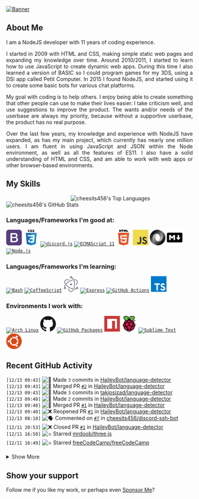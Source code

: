 [![Banner][banner-img]][banner-link]

## About Me

<p align="justify">I am a NodeJS developer with 11 years of coding experience.</p>

<p align="justify">I started in 2009 with HTML and CSS, making simple static web pages and expanding my knowledge over time. Around 2010/2011, I started to learn how to use JavaScript to create dynamic web apps. During this time I also learned a version of BASIC so I could program games for my 3DS, using a DSi app called Petit Computer. In 2015 I found NodeJS, and started using it to create some basic bots for various chat platforms.</p>

<p align="justify">My goal with coding is to help others. I enjoy being able to create something that other people can use to make their lives easier. I take criticism well, and use suggestions to improve the product. The wants and/or needs of the userbase are always my priority, because without a supportive userbase, the product has no real purpose.</p>

<p align="justify">Over the last few years, my knowledge and experience with NodeJS have expanded, as has my main project, which currently has nearly one million users. I am fluent in using JavaScript and JSON within the Node environment, as well as all the features of ES11. I also have a solid understanding of HTML and CSS, and am able to work with web apps or other browser-based environments.</p>

## My Skills

<img src="https://cheesits456-readme-stats.vercel.app/api/top-langs?username=cheesits456&layout=compact&card_width=275" alt="cheesits456's Top Languages" align="right" width="330">

![cheesits456's GitHub Stats][github-stats-img]

### Languages/Frameworks I'm good at:

<code><a href="https://getbootstrap.com"><img alt="Bootstrap" title="Bootstrap" src="https://raw.githubusercontent.com/github/explore/80688e429a7d4ef2fca1e82350fe8e3517d3494d/topics/bootstrap/bootstrap.png" height="42"></a></code>
<code><a href="https://www.w3.org/Style/CSS/Overview.en.html"><img alt="CSS 3" title="CSS 3" src="https://raw.githubusercontent.com/github/explore/80688e429a7d4ef2fca1e82350fe8e3517d3494d/topics/css/css.png" height="42"></a></code>
<code><a href="https://discord.js.org"><img alt="discord.js" title="discord.js" src="https://avatars0.githubusercontent.com/u/26492485" height="42"></a></code>
<code><a href="https://en.wikipedia.org/wiki/ECMAScript"><img alt="ECMAScript 11" title="ECMAScript 11" src="https://github.com/cheesits456/cheesits456/raw/master/icons/ecmascript.png" height="42"></a></code>
<code><a href="https://en.wikipedia.org/wiki/HTML"><img alt="HTML 5" title="HTML 5" src="https://raw.githubusercontent.com/github/explore/80688e429a7d4ef2fca1e82350fe8e3517d3494d/topics/html/html.png" height="42"></a></code>
<code><a href="https://developer.mozilla.org/en-US/docs/Web/JavaScript"><img alt="JavaScript" title="JavaScript" src="https://raw.githubusercontent.com/github/explore/80688e429a7d4ef2fca1e82350fe8e3517d3494d/topics/javascript/javascript.png" height="42"></a></code>
<code><a href="http://www.json.org"><img alt="JSON" title="JSON" src="https://raw.githubusercontent.com/github/explore/80688e429a7d4ef2fca1e82350fe8e3517d3494d/topics/json/json.png" height="42"></a></code>
<code><a href="https://daringfireball.net/projects/markdown"><img alt="Markdown" title="Markdown" src="https://raw.githubusercontent.com/github/explore/80688e429a7d4ef2fca1e82350fe8e3517d3494d/topics/markdown/markdown.png" height="42"></a></code>
<code><a href="https://nodejs.org/en/"><img alt="Node.js" title="Node.js" src="https://github.com/cheesits456/cheesits456/raw/master/icons/node.png" height="42"></a></code>

### Languages/Frameworks I'm learning:

<code><a href="https://www.gnu.org/software/bash"><img alt="Bash" title="Bash" src="https://github.com/cheesits456/cheesits456/raw/master/icons/bash.png" height="42"></a></code>
<code><a href="http://coffeescript.org/"><img alt="CoffeeScript" title="CoffeeScript" src="https://github.com/cheesits456/cheesits456/raw/master/icons/coffeescript.png" height="42"></a></code>
<code><a href="https://www.electronjs.org/"><img alt="Electron" title="Electron" src="https://raw.githubusercontent.com/github/explore/80688e429a7d4ef2fca1e82350fe8e3517d3494d/topics/electron/electron.png" height="42"></a></code>
<code><a href="https://expressjs.com"><img alt="Express" title="Express" src="https://github.com/cheesits456/cheesits456/raw/master/icons/express.png" height="42"></a></code>
<code><a href="https://github.com/features/actions"><img alt="GitHub Actions" title="GitHub Actions" src="https://avatars0.githubusercontent.com/u/44036562" height="42"></a></code>
<code><a href="https://www.typescriptlang.org"><img alt="TypeScript" title="TypeScript" src="https://raw.githubusercontent.com/github/explore/80688e429a7d4ef2fca1e82350fe8e3517d3494d/topics/typescript/typescript.png" height="42"></a></code>

### Environments I work with:

<code><a href="https://www.archlinux.org/"><img alt="Arch Linux" title="Arch Linux" src="https://github.com/cheesits456/cheesits456/raw/master/icons/arch.png" height="42"></a></code>
<code><a href="https://github.com/"><img alt="GitHub" title="GitHub" src="https://raw.githubusercontent.com/github/explore/78df643247d429f6cc873026c0622819ad797942/topics/github/github.png" height="42"></a></code>
<code><a href="https://github.com/features/packages"><img alt="GitHub Packages" title="GitHub Packages" src="https://github.com/cheesits456/cheesits456/raw/master/icons/packages.png" height="42"></a></code>
<code><a href="https://www.npmjs.com"><img alt="NPM" title="NPM" src="https://raw.githubusercontent.com/github/explore/80688e429a7d4ef2fca1e82350fe8e3517d3494d/topics/npm/npm.png" height="42"></a></code>
<code><a href="https://www.raspberrypi.org"><img alt="Raspberry Pi" title="Raspberry Pi" src="https://raw.githubusercontent.com/github/explore/80688e429a7d4ef2fca1e82350fe8e3517d3494d/topics/raspberry-pi/raspberry-pi.png" height="42"></a></code>
<code><a href="https://www.sublimetext.com/"><img alt="Sublime Text" title="Sublime Text" src="https://avatars1.githubusercontent.com/u/684879?s=200&v=4" height="42"></a></code>
<code><a href="https://ubuntu.com/"><img alt="Ubuntu" title="Ubuntu" src="https://raw.githubusercontent.com/github/explore/80688e429a7d4ef2fca1e82350fe8e3517d3494d/topics/ubuntu/ubuntu.png" height="42"></a></code>

## Recent GitHub Activity

<!--START_SECTION:activity-->
`[12/13 09:43]` <img alt="📝" src="https://github.com/cheesits456/github-activity-readme/raw/master/icons/commit.png" align="top" height="18"> Made `3` commits in [HaileyBot/language-detector](https://github.com/HaileyBot/language-detector)  
`[12/13 09:43]` <img alt="🎉" src="https://github.com/cheesits456/github-activity-readme/raw/master/icons/merge.png" align="top" height="18"> Merged PR [`#2`](https://github.com//HaileyBot/language-detector/pull/2 'alright i added turkish support for fun lol whatever') in [HaileyBot/language-detector](https://github.com/HaileyBot/language-detector)  
`[12/13 09:43]` <img alt="📝" src="https://github.com/cheesits456/github-activity-readme/raw/master/icons/commit.png" align="top" height="18"> Made `3` commits in [takipsizad/language-detector](https://github.com/takipsizad/language-detector)  
`[12/13 09:40]` <img alt="📝" src="https://github.com/cheesits456/github-activity-readme/raw/master/icons/commit.png" align="top" height="18"> Made `2` commits in [HaileyBot/language-detector](https://github.com/HaileyBot/language-detector)  
`[12/13 09:40]` <img alt="🎉" src="https://github.com/cheesits456/github-activity-readme/raw/master/icons/merge.png" align="top" height="18"> Merged PR [`#1`](https://github.com//HaileyBot/language-detector/pull/1 'Add polish') in [HaileyBot/language-detector](https://github.com/HaileyBot/language-detector)  
`[12/13 09:40]` <img alt="❌" src="https://github.com/cheesits456/github-activity-readme/raw/master/icons/pr-close.png" align="top" height="18"> Reopened PR [`#1`](https://github.com//HaileyBot/language-detector/pull/1 'Add polish') in [HaileyBot/language-detector](https://github.com/HaileyBot/language-detector)  
`[12/13 08:10]` <img alt="🗣" src="https://github.com/cheesits456/github-activity-readme/raw/master/icons/comment.png" align="top" height="18"> Commented on [`#7`](https://github.com//cheesits456/discord-ssh-bot/issues/7 'Throws error on running ') in [cheesits456/discord-ssh-bot](https://github.com/cheesits456/discord-ssh-bot)  
`[12/11 20:53]` <img alt="❌" src="https://github.com/cheesits456/github-activity-readme/raw/master/icons/pr-close.png" align="top" height="18"> Closed PR [`#1`](https://github.com//HaileyBot/language-detector/pull/1 'Add polish') in [HaileyBot/language-detector](https://github.com/HaileyBot/language-detector)  
`[12/11 16:50]` <img alt="⭐" src="https://github.com/cheesits456/github-activity-readme/raw/master/icons/star.png" align="top" height="18"> Starred [mrdoob/three.js](https://github.com/mrdoob/three.js)  
`[12/11 16:49]` <img alt="⭐" src="https://github.com/cheesits456/github-activity-readme/raw/master/icons/star.png" align="top" height="18"> Starred [freeCodeCamp/freeCodeCamp](https://github.com/freeCodeCamp/freeCodeCamp)  

<details><summary>Show More</summary>

`[12/11 16:49]` <img alt="⭐" src="https://github.com/cheesits456/github-activity-readme/raw/master/icons/star.png" align="top" height="18"> Starred [mattboldt/typed.js](https://github.com/mattboldt/typed.js)  
`[12/11 14:36]` <img alt="🏷" src="https://github.com/cheesits456/github-activity-readme/raw/master/icons/release.png" align="top" height="18"> Released [`v1.0.4`](https://github.com/HaileyBot/language-detector/releases/tag/v1.0.4) in [HaileyBot/language-detector](https://github.com/HaileyBot/language-detector)  
`[12/11 14:36]` <img alt="📝" src="https://github.com/cheesits456/github-activity-readme/raw/master/icons/commit.png" align="top" height="18"> Made `2` commits in [HaileyBot/language-detector](https://github.com/HaileyBot/language-detector)  
`[12/11 14:31]` <img alt="🏷" src="https://github.com/cheesits456/github-activity-readme/raw/master/icons/release.png" align="top" height="18"> Released [`v1.0.3`](https://github.com/HaileyBot/language-detector/releases/tag/v1.0.3) in [HaileyBot/language-detector](https://github.com/HaileyBot/language-detector)  
`[12/11 14:31]` <img alt="📝" src="https://github.com/cheesits456/github-activity-readme/raw/master/icons/commit.png" align="top" height="18"> Made `1` commit in [HaileyBot/language-detector](https://github.com/HaileyBot/language-detector)  
`[12/11 14:29]` <img alt="🏷" src="https://github.com/cheesits456/github-activity-readme/raw/master/icons/release.png" align="top" height="18"> Released [`v1.0.2`](https://github.com/HaileyBot/language-detector/releases/tag/v1.0.2) in [HaileyBot/language-detector](https://github.com/HaileyBot/language-detector)  
`[12/11 14:28]` <img alt="📝" src="https://github.com/cheesits456/github-activity-readme/raw/master/icons/commit.png" align="top" height="18"> Made `1` commit in [HaileyBot/language-detector](https://github.com/HaileyBot/language-detector)  
`[12/11 14:21]` <img alt="🏷" src="https://github.com/cheesits456/github-activity-readme/raw/master/icons/release.png" align="top" height="18"> Released [`v1.0.1`](https://github.com/HaileyBot/language-detector/releases/tag/v1.0.1) in [HaileyBot/language-detector](https://github.com/HaileyBot/language-detector)  
`[12/11 14:20]` <img alt="📝" src="https://github.com/cheesits456/github-activity-readme/raw/master/icons/commit.png" align="top" height="18"> Made `2` commits in [HaileyBot/language-detector](https://github.com/HaileyBot/language-detector)  
`[12/11 14:19]` <img alt="🏷" src="https://github.com/cheesits456/github-activity-readme/raw/master/icons/release.png" align="top" height="18"> Released [`v1.0.0`](https://github.com/HaileyBot/language-detector/releases/tag/v1.0.0) in [HaileyBot/language-detector](https://github.com/HaileyBot/language-detector)  
`[12/11 14:18]` <img alt="📝" src="https://github.com/cheesits456/github-activity-readme/raw/master/icons/commit.png" align="top" height="18"> Made `4` commits in [HaileyBot/language-detector](https://github.com/HaileyBot/language-detector)  
`[12/11 14:08]` <img alt="📂" src="https://github.com/cheesits456/github-activity-readme/raw/master/icons/create-branch.png" align="top" height="18"> Created branch [`main`](https://github.com/HaileyBot/language-detector/tree/main) in [HaileyBot/language-detector](https://github.com/HaileyBot/language-detector)  
`[12/11 14:08]` <img alt="➕" src="https://github.com/cheesits456/github-activity-readme/raw/master/icons/create-repo.png" align="top" height="18"> Created repository [HaileyBot/language-detector](https://github.com/HaileyBot/language-detector)  
`[12/11 08:52]` <img alt="⭐" src="https://github.com/cheesits456/github-activity-readme/raw/master/icons/star.png" align="top" height="18"> Starred [vercel/pkg](https://github.com/vercel/pkg)  
`[12/09 13:07]` <img alt="❌" src="https://github.com/cheesits456/github-activity-readme/raw/master/icons/pr-close.png" align="top" height="18"> Closed PR [`#1`](https://github.com//cheesits456/boredom/pull/1 'Update README.md') in [cheesits456/boredom](https://github.com/cheesits456/boredom)  
`[12/09 13:07]` <img alt="🗣" src="https://github.com/cheesits456/github-activity-readme/raw/master/icons/comment.png" align="top" height="18"> Commented on [`#1`](https://github.com//cheesits456/boredom/issues/1 'Update README.md') in [cheesits456/boredom](https://github.com/cheesits456/boredom)  
`[12/08 14:29]` <img alt="📝" src="https://github.com/cheesits456/github-activity-readme/raw/master/icons/commit.png" align="top" height="18"> Made `2` commits in [cheesits456/boredom](https://github.com/cheesits456/boredom)  
`[12/02 23:55]` <img alt="🗣" src="https://github.com/cheesits456/github-activity-readme/raw/master/icons/comment.png" align="top" height="18"> Commented on [`#9`](https://github.com//cheesits456/discord-ssh-bot/issues/9 'Can´t read property') in [cheesits456/discord-ssh-bot](https://github.com/cheesits456/discord-ssh-bot)  
`[12/02 23:55]` <img alt="🗣" src="https://github.com/cheesits456/github-activity-readme/raw/master/icons/comment.png" align="top" height="18"> Commented on [`#9`](https://github.com//cheesits456/discord-ssh-bot/issues/9 'Can´t read property') in [cheesits456/discord-ssh-bot](https://github.com/cheesits456/discord-ssh-bot)  
`[12/02 17:40]` <img alt="⭐" src="https://github.com/cheesits456/github-activity-readme/raw/master/icons/star.png" align="top" height="18"> Starred [Shpota/github-activity-generator](https://github.com/Shpota/github-activity-generator)  
`[12/02 17:39]` <img alt="⭐" src="https://github.com/cheesits456/github-activity-readme/raw/master/icons/star.png" align="top" height="18"> Starred [constcharptr/lyrebird](https://github.com/constcharptr/lyrebird)  
`[12/01 21:05]` <img alt="⭐" src="https://github.com/cheesits456/github-activity-readme/raw/master/icons/star.png" align="top" height="18"> Starred [cheesits456/boredom](https://github.com/cheesits456/boredom)  
`[12/01 13:58]` <img alt="📝" src="https://github.com/cheesits456/github-activity-readme/raw/master/icons/commit.png" align="top" height="18"> Made `6` commits in [cheesits456/boredom](https://github.com/cheesits456/boredom)  
`[12/01 13:37]` <img alt="📂" src="https://github.com/cheesits456/github-activity-readme/raw/master/icons/create-branch.png" align="top" height="18"> Created branch [`main`](https://github.com/cheesits456/boredom/tree/main) in [cheesits456/boredom](https://github.com/cheesits456/boredom)  
`[12/01 13:37]` <img alt="➕" src="https://github.com/cheesits456/github-activity-readme/raw/master/icons/create-repo.png" align="top" height="18"> Created repository [cheesits456/boredom](https://github.com/cheesits456/boredom)  
`[11/29 22:40]` <img alt="📝" src="https://github.com/cheesits456/github-activity-readme/raw/master/icons/commit.png" align="top" height="18"> Made `2` commits in [cheesits456/WebGL-Fluid-Simulation](https://github.com/cheesits456/WebGL-Fluid-Simulation)  
`[11/29 22:33]` <img alt="🍴" src="https://github.com/cheesits456/github-activity-readme/raw/master/icons/fork.png" align="top" height="18"> Forked [PavelDoGreat/WebGL-Fluid-Simulation](https://github.com/PavelDoGreat/WebGL-Fluid-Simulation) to [cheesits456/WebGL-Fluid-Simulation](https://github.com/cheesits456/WebGL-Fluid-Simulation)  
`[11/28 19:08]` <img alt="🗣" src="https://github.com/cheesits456/github-activity-readme/raw/master/icons/comment.png" align="top" height="18"> Commented on [`#9`](https://github.com//cheesits456/discord-ssh-bot/issues/9 'Can´t read property') in [cheesits456/discord-ssh-bot](https://github.com/cheesits456/discord-ssh-bot)  
`[11/28 19:07]` <img alt="🗣" src="https://github.com/cheesits456/github-activity-readme/raw/master/icons/comment.png" align="top" height="18"> Commented on [`#8`](https://github.com//cheesits456/discord-ssh-bot/issues/8 'Error on running') in [cheesits456/discord-ssh-bot](https://github.com/cheesits456/discord-ssh-bot)  
`[11/28 18:40]` <img alt="⭐" src="https://github.com/cheesits456/github-activity-readme/raw/master/icons/star.png" align="top" height="18"> Starred [anmoljagetia/Flatabulous](https://github.com/anmoljagetia/Flatabulous)  
`[11/24 13:06]` <img alt="❗️" src="https://github.com/cheesits456/github-activity-readme/raw/master/icons/issue.png" align="top" height="18"> Opened issue [`#18`](https://github.com//cheesits456/ReactionPics/issues/18 'add a wave image') in [cheesits456/ReactionPics](https://github.com/cheesits456/ReactionPics)  
`[11/19 10:53]` <img alt="🗣" src="https://github.com/cheesits456/github-activity-readme/raw/master/icons/comment.png" align="top" height="18"> Commented on [`#7`](https://github.com//cheesits456/discord-ssh-bot/issues/7 'Throws error on running ') in [cheesits456/discord-ssh-bot](https://github.com/cheesits456/discord-ssh-bot)  
`[11/14 03:35]` <img alt="🗣" src="https://github.com/cheesits456/github-activity-readme/raw/master/icons/comment.png" align="top" height="18"> Commented on [`#7`](https://github.com//cheesits456/discord-ssh-bot/issues/7 'Throws error on running ') in [cheesits456/discord-ssh-bot](https://github.com/cheesits456/discord-ssh-bot)  
`[11/12 09:00]` <img alt="⭐" src="https://github.com/cheesits456/github-activity-readme/raw/master/icons/star.png" align="top" height="18"> Starred [PavelDoGreat/WebGL-Fluid-Simulation](https://github.com/PavelDoGreat/WebGL-Fluid-Simulation)  
`[11/12 07:45]` <img alt="🗣" src="https://github.com/cheesits456/github-activity-readme/raw/master/icons/comment.png" align="top" height="18"> Commented on [`#27`](https://github.com//X3n0m0rph59/eruption-roccat-vulcan/issues/27 'Add support for loading configs from user-specific directories') in [X3n0m0rph59/eruption-roccat-vulcan](https://github.com/X3n0m0rph59/eruption-roccat-vulcan)  
`[11/10 22:06]` <img alt="📝" src="https://github.com/cheesits456/github-activity-readme/raw/master/icons/commit.png" align="top" height="18"> Made `1` commit in [cheesits456/cheesits456](https://github.com/cheesits456/cheesits456)  
`[11/10 15:27]` <img alt="❗️" src="https://github.com/cheesits456/github-activity-readme/raw/master/icons/issue.png" align="top" height="18"> Opened issue [`#3`](https://github.com//HaileyBot/captcha-generator/issues/3 'Replace bottomtext with randomly selected phrases') in [HaileyBot/captcha-generator](https://github.com/HaileyBot/captcha-generator)  
`[11/10 01:56]` <img alt="📝" src="https://github.com/cheesits456/github-activity-readme/raw/master/icons/commit.png" align="top" height="18"> Made `1` commit in [cheesits456/cheesits456.github.io](https://github.com/cheesits456/cheesits456.github.io)  
`[11/10 01:23]` <img alt="❗️" src="https://github.com/cheesits456/github-activity-readme/raw/master/icons/issue.png" align="top" height="18"> Opened issue [`#27`](https://github.com//X3n0m0rph59/eruption-roccat-vulcan/issues/27 'Add support for loading configs from user-specific directories') in [X3n0m0rph59/eruption-roccat-vulcan](https://github.com/X3n0m0rph59/eruption-roccat-vulcan)  
`[11/09 13:28]` <img alt="⭐" src="https://github.com/cheesits456/github-activity-readme/raw/master/icons/star.png" align="top" height="18"> Starred [tevador/RandomX](https://github.com/tevador/RandomX)  
`[11/09 11:53]` <img alt="⭐" src="https://github.com/cheesits456/github-activity-readme/raw/master/icons/star.png" align="top" height="18"> Starred [xmrig/xmrig-cuda](https://github.com/xmrig/xmrig-cuda)  
`[11/09 11:53]` <img alt="⭐" src="https://github.com/cheesits456/github-activity-readme/raw/master/icons/star.png" align="top" height="18"> Starred [xmrig/xmrig](https://github.com/xmrig/xmrig)  
`[11/09 09:05]` <img alt="📝" src="https://github.com/cheesits456/github-activity-readme/raw/master/icons/commit.png" align="top" height="18"> Made `1` commit in [HaileyBot/haileybot.github.io](https://github.com/HaileyBot/haileybot.github.io)  
`[11/08 21:41]` <img alt="⭐" src="https://github.com/cheesits456/github-activity-readme/raw/master/icons/star.png" align="top" height="18"> Starred [TownyAdvanced/Towny](https://github.com/TownyAdvanced/Towny)  
`[11/07 07:27]` <img alt="🍴" src="https://github.com/cheesits456/github-activity-readme/raw/master/icons/fork.png" align="top" height="18"> Forked [X3n0m0rph59/eruption-roccat-vulcan](https://github.com/X3n0m0rph59/eruption-roccat-vulcan) to [cheesits456/eruption-roccat-vulcan](https://github.com/cheesits456/eruption-roccat-vulcan)  
`[11/07 03:43]` <img alt="⭐" src="https://github.com/cheesits456/github-activity-readme/raw/master/icons/star.png" align="top" height="18"> Starred [simonhuwiler/roccatvulcan](https://github.com/simonhuwiler/roccatvulcan)  
`[11/07 03:22]` <img alt="⭐" src="https://github.com/cheesits456/github-activity-readme/raw/master/icons/star.png" align="top" height="18"> Starred [antonpup/Aurora](https://github.com/antonpup/Aurora)  
`[11/07 02:04]` <img alt="⭐" src="https://github.com/cheesits456/github-activity-readme/raw/master/icons/star.png" align="top" height="18"> Starred [X3n0m0rph59/eruption-roccat-vulcan](https://github.com/X3n0m0rph59/eruption-roccat-vulcan)  
`[11/06 23:56]` <img alt="⭐" src="https://github.com/cheesits456/github-activity-readme/raw/master/icons/star.png" align="top" height="18"> Starred [nagadomi/waifu2x](https://github.com/nagadomi/waifu2x)  
`[11/06 17:51]` <img alt="⭐" src="https://github.com/cheesits456/github-activity-readme/raw/master/icons/star.png" align="top" height="18"> Starred [silvercircle/par](https://github.com/silvercircle/par)  
`[11/06 12:57]` <img alt="📝" src="https://github.com/cheesits456/github-activity-readme/raw/master/icons/commit.png" align="top" height="18"> Made `1` commit in [cheesits456/0xDiscordBot](https://github.com/cheesits456/0xDiscordBot)  
`[11/06 04:16]` <img alt="📝" src="https://github.com/cheesits456/github-activity-readme/raw/master/icons/commit.png" align="top" height="18"> Made `3` commits in [cheesits456/cheesits456.github.io](https://github.com/cheesits456/cheesits456.github.io)  
`[11/06 01:38]` <img alt="❗️" src="https://github.com/cheesits456/github-activity-readme/raw/master/icons/issue.png" align="top" height="18"> Closed issue [`#16`](https://github.com//cheesits456/ReactionPics/issues/16 'replace "bye" image with this one') in [cheesits456/ReactionPics](https://github.com/cheesits456/ReactionPics)  
`[11/06 01:37]` <img alt="📝" src="https://github.com/cheesits456/github-activity-readme/raw/master/icons/commit.png" align="top" height="18"> Made `1` commit in [cheesits456/ReactionPics](https://github.com/cheesits456/ReactionPics)  
`[11/06 01:33]` <img alt="❗️" src="https://github.com/cheesits456/github-activity-readme/raw/master/icons/issue.png" align="top" height="18"> Closed issue [`#17`](https://github.com//cheesits456/ReactionPics/issues/17 'Make GitHub action able to edit existing images') in [cheesits456/ReactionPics](https://github.com/cheesits456/ReactionPics)  
`[11/06 01:33]` <img alt="🗣" src="https://github.com/cheesits456/github-activity-readme/raw/master/icons/comment.png" align="top" height="18"> Commented on [`#17`](https://github.com//cheesits456/ReactionPics/issues/17 'Make GitHub action able to edit existing images') in [cheesits456/ReactionPics](https://github.com/cheesits456/ReactionPics)  
`[11/06 01:32]` <img alt="📝" src="https://github.com/cheesits456/github-activity-readme/raw/master/icons/commit.png" align="top" height="18"> Made `4` commits in [cheesits456/ReactionPics](https://github.com/cheesits456/ReactionPics)  
`[11/05 17:44]` <img alt="🗣" src="https://github.com/cheesits456/github-activity-readme/raw/master/icons/comment.png" align="top" height="18"> Commented on [`#7`](https://github.com//cheesits456/discord-ssh-bot/issues/7 'Throws error on running ') in [cheesits456/discord-ssh-bot](https://github.com/cheesits456/discord-ssh-bot)  
`[11/03 13:29]` <img alt="🗣" src="https://github.com/cheesits456/github-activity-readme/raw/master/icons/comment.png" align="top" height="18"> Commented on [`#7`](https://github.com//cheesits456/discord-ssh-bot/issues/7 'Throws error on running ') in [cheesits456/discord-ssh-bot](https://github.com/cheesits456/discord-ssh-bot)  
`[11/02 21:14]` <img alt="📝" src="https://github.com/cheesits456/github-activity-readme/raw/master/icons/commit.png" align="top" height="18"> Made `1` commit in [cheesits456/cheesits456](https://github.com/cheesits456/cheesits456)  
`[11/02 21:08]` <img alt="📝" src="https://github.com/cheesits456/github-activity-readme/raw/master/icons/commit.png" align="top" height="18"> Made `3` commits in [BitJanitor/bitjanitor.github.io](https://github.com/BitJanitor/bitjanitor.github.io)  
`[11/01 06:24]` <img alt="🗣" src="https://github.com/cheesits456/github-activity-readme/raw/master/icons/comment.png" align="top" height="18"> Commented on [`#7`](https://github.com//cheesits456/discord-ssh-bot/issues/7 'Throws error on running ') in [cheesits456/discord-ssh-bot](https://github.com/cheesits456/discord-ssh-bot)  
`[10/31 11:35]` <img alt="⭐" src="https://github.com/cheesits456/github-activity-readme/raw/master/icons/star.png" align="top" height="18"> Starred [gobolinux/Installer](https://github.com/gobolinux/Installer)  
`[10/31 11:35]` <img alt="⭐" src="https://github.com/cheesits456/github-activity-readme/raw/master/icons/star.png" align="top" height="18"> Starred [gobolinux/gobolinux.org](https://github.com/gobolinux/gobolinux.org)  
`[10/31 11:35]` <img alt="⭐" src="https://github.com/cheesits456/github-activity-readme/raw/master/icons/star.png" align="top" height="18"> Starred [gobolinux/Compile](https://github.com/gobolinux/Compile)  
`[10/31 11:35]` <img alt="⭐" src="https://github.com/cheesits456/github-activity-readme/raw/master/icons/star.png" align="top" height="18"> Starred [gobolinux/Scripts](https://github.com/gobolinux/Scripts)  
`[10/31 11:35]` <img alt="⭐" src="https://github.com/cheesits456/github-activity-readme/raw/master/icons/star.png" align="top" height="18"> Starred [gobolinux/Recipes](https://github.com/gobolinux/Recipes)  
`[10/31 04:22]` <img alt="📝" src="https://github.com/cheesits456/github-activity-readme/raw/master/icons/commit.png" align="top" height="18"> Made `1` commit in [cheesits456/archive.cheesits456.dev](https://github.com/cheesits456/archive.cheesits456.dev)  
`[10/31 04:21]` <img alt="📝" src="https://github.com/cheesits456/github-activity-readme/raw/master/icons/commit.png" align="top" height="18"> Made `1` commit in [cheesits456/BattleSimulator](https://github.com/cheesits456/BattleSimulator)  
`[10/31 04:02]` <img alt="📝" src="https://github.com/cheesits456/github-activity-readme/raw/master/icons/commit.png" align="top" height="18"> Made `1` commit in [cheesits456/dot-files](https://github.com/cheesits456/dot-files)  
`[10/31 03:10]` <img alt="❌" src="https://github.com/cheesits456/github-activity-readme/raw/master/icons/delete.png" align="top" height="18"> Deleted `wip/antoniof/local_vs_native_fixup` from [cheesits456/nautilus](https://github.com/cheesits456/nautilus)  
`[10/31 03:10]` <img alt="❌" src="https://github.com/cheesits456/github-activity-readme/raw/master/icons/delete.png" align="top" height="18"> Deleted `gnome-3-32` from [cheesits456/nautilus](https://github.com/cheesits456/nautilus)  
`[10/31 03:10]` <img alt="❌" src="https://github.com/cheesits456/github-activity-readme/raw/master/icons/delete.png" align="top" height="18"> Deleted `wip/antoniof/list-view-dnd-hover-style-fixes` from [cheesits456/nautilus](https://github.com/cheesits456/nautilus)  
`[10/31 03:10]` <img alt="❌" src="https://github.com/cheesits456/github-activity-readme/raw/master/icons/delete.png" align="top" height="18"> Deleted `sam/tag-manager-test` from [cheesits456/nautilus](https://github.com/cheesits456/nautilus)  
`[10/31 03:10]` <img alt="❌" src="https://github.com/cheesits456/github-activity-readme/raw/master/icons/delete.png" align="top" height="18"> Deleted `gnome-3-34` from [cheesits456/nautilus](https://github.com/cheesits456/nautilus)  
`[10/31 03:10]` <img alt="❌" src="https://github.com/cheesits456/github-activity-readme/raw/master/icons/delete.png" align="top" height="18"> Deleted `wip/antoniof/deep-size-hidden-files` from [cheesits456/nautilus](https://github.com/cheesits456/nautilus)  
`[10/31 03:10]` <img alt="❌" src="https://github.com/cheesits456/github-activity-readme/raw/master/icons/delete.png" align="top" height="18"> Deleted `wip/oholy/ci` from [cheesits456/nautilus](https://github.com/cheesits456/nautilus)  
`[10/31 03:09]` <img alt="❌" src="https://github.com/cheesits456/github-activity-readme/raw/master/icons/delete.png" align="top" height="18"> Deleted `gnome-3-28` from [cheesits456/nautilus](https://github.com/cheesits456/nautilus)  
`[10/31 03:09]` <img alt="❌" src="https://github.com/cheesits456/github-activity-readme/raw/master/icons/delete.png" align="top" height="18"> Deleted `antoniof/goodbye-morphing-pathbar` from [cheesits456/nautilus](https://github.com/cheesits456/nautilus)  
`[10/31 03:09]` <img alt="❌" src="https://github.com/cheesits456/github-activity-readme/raw/master/icons/delete.png" align="top" height="18"> Deleted `wip/oholy/about-website` from [cheesits456/nautilus](https://github.com/cheesits456/nautilus)  
`[10/31 03:09]` <img alt="❌" src="https://github.com/cheesits456/github-activity-readme/raw/master/icons/delete.png" align="top" height="18"> Deleted `wip/ernestask/gtk4-continued` from [cheesits456/nautilus](https://github.com/cheesits456/nautilus)  
`[10/31 03:09]` <img alt="❌" src="https://github.com/cheesits456/github-activity-readme/raw/master/icons/delete.png" align="top" height="18"> Deleted `940-maybe-don-t-show-stable-in-about-dialog` from [cheesits456/nautilus](https://github.com/cheesits456/nautilus)  
`[10/31 03:09]` <img alt="❌" src="https://github.com/cheesits456/github-activity-readme/raw/master/icons/delete.png" align="top" height="18"> Deleted `gnome-3-30` from [cheesits456/nautilus](https://github.com/cheesits456/nautilus)  
`[10/31 03:09]` <img alt="❌" src="https://github.com/cheesits456/github-activity-readme/raw/master/icons/delete.png" align="top" height="18"> Deleted `gnome-3-26` from [cheesits456/nautilus](https://github.com/cheesits456/nautilus)  
`[10/31 03:09]` <img alt="❌" src="https://github.com/cheesits456/github-activity-readme/raw/master/icons/delete.png" align="top" height="18"> Deleted `adding-hello-world` from [cheesits456/nautilus](https://github.com/cheesits456/nautilus)  
`[10/31 03:09]` <img alt="❌" src="https://github.com/cheesits456/github-activity-readme/raw/master/icons/delete.png" align="top" height="18"> Deleted `update-about-dialog` from [cheesits456/nautilus](https://github.com/cheesits456/nautilus)  
`[10/31 03:09]` <img alt="❌" src="https://github.com/cheesits456/github-activity-readme/raw/master/icons/delete.png" align="top" height="18"> Deleted `gnome-3-0` from [cheesits456/nautilus](https://github.com/cheesits456/nautilus)  
`[10/31 03:09]` <img alt="❌" src="https://github.com/cheesits456/github-activity-readme/raw/master/icons/delete.png" align="top" height="18"> Deleted `gnome-3-4` from [cheesits456/nautilus](https://github.com/cheesits456/nautilus)  
`[10/31 03:09]` <img alt="❌" src="https://github.com/cheesits456/github-activity-readme/raw/master/icons/delete.png" align="top" height="18"> Deleted `gnome-3-18` from [cheesits456/nautilus](https://github.com/cheesits456/nautilus)  
`[10/31 03:09]` <img alt="❌" src="https://github.com/cheesits456/github-activity-readme/raw/master/icons/delete.png" align="top" height="18"> Deleted `wip/csoriano/file-operations-rename` from [cheesits456/nautilus](https://github.com/cheesits456/nautilus)  
`[10/31 03:09]` <img alt="❌" src="https://github.com/cheesits456/github-activity-readme/raw/master/icons/delete.png" align="top" height="18"> Deleted `gnome-3-14` from [cheesits456/nautilus](https://github.com/cheesits456/nautilus)  
`[10/31 03:09]` <img alt="❌" src="https://github.com/cheesits456/github-activity-readme/raw/master/icons/delete.png" align="top" height="18"> Deleted `wip/gbsneto/actionbar-final` from [cheesits456/nautilus](https://github.com/cheesits456/nautilus)  
`[10/31 03:09]` <img alt="❌" src="https://github.com/cheesits456/github-activity-readme/raw/master/icons/delete.png" align="top" height="18"> Deleted `gnome-3-10` from [cheesits456/nautilus](https://github.com/cheesits456/nautilus)  
`[10/31 03:09]` <img alt="❌" src="https://github.com/cheesits456/github-activity-readme/raw/master/icons/delete.png" align="top" height="18"> Deleted `gnome-2-20` from [cheesits456/nautilus](https://github.com/cheesits456/nautilus)  
`[10/31 03:09]` <img alt="❌" src="https://github.com/cheesits456/github-activity-readme/raw/master/icons/delete.png" align="top" height="18"> Deleted `gnome-3-6` from [cheesits456/nautilus](https://github.com/cheesits456/nautilus)  
`[10/31 03:09]` <img alt="❌" src="https://github.com/cheesits456/github-activity-readme/raw/master/icons/delete.png" align="top" height="18"> Deleted `gnome-3-12` from [cheesits456/nautilus](https://github.com/cheesits456/nautilus)  
`[10/31 03:09]` <img alt="❌" src="https://github.com/cheesits456/github-activity-readme/raw/master/icons/delete.png" align="top" height="18"> Deleted `gnome-3-8` from [cheesits456/nautilus](https://github.com/cheesits456/nautilus)  
`[10/31 03:09]` <img alt="❌" src="https://github.com/cheesits456/github-activity-readme/raw/master/icons/delete.png" align="top" height="18"> Deleted `gnome-2-32` from [cheesits456/nautilus](https://github.com/cheesits456/nautilus)  
`[10/31 03:09]` <img alt="❌" src="https://github.com/cheesits456/github-activity-readme/raw/master/icons/delete.png" align="top" height="18"> Deleted `gnome-2-18` from [cheesits456/nautilus](https://github.com/cheesits456/nautilus)  
`[10/31 03:09]` <img alt="❌" src="https://github.com/cheesits456/github-activity-readme/raw/master/icons/delete.png" align="top" height="18"> Deleted `gnome-2-22` from [cheesits456/nautilus](https://github.com/cheesits456/nautilus)  
`[10/31 03:09]` <img alt="❌" src="https://github.com/cheesits456/github-activity-readme/raw/master/icons/delete.png" align="top" height="18"> Deleted `gnome-2-26` from [cheesits456/nautilus](https://github.com/cheesits456/nautilus)  
`[10/31 03:09]` <img alt="❌" src="https://github.com/cheesits456/github-activity-readme/raw/master/icons/delete.png" align="top" height="18"> Deleted `gnome-2-30` from [cheesits456/nautilus](https://github.com/cheesits456/nautilus)  
`[10/31 03:08]` <img alt="❌" src="https://github.com/cheesits456/github-activity-readme/raw/master/icons/delete.png" align="top" height="18"> Deleted `gnome-2-28` from [cheesits456/nautilus](https://github.com/cheesits456/nautilus)  
`[10/31 03:08]` <img alt="❌" src="https://github.com/cheesits456/github-activity-readme/raw/master/icons/delete.png" align="top" height="18"> Deleted `gnome-2-16` from [cheesits456/nautilus](https://github.com/cheesits456/nautilus)  
`[10/31 03:08]` <img alt="❌" src="https://github.com/cheesits456/github-activity-readme/raw/master/icons/delete.png" align="top" height="18"> Deleted `gnome-2-14` from [cheesits456/nautilus](https://github.com/cheesits456/nautilus)  
`[10/31 03:08]` <img alt="❌" src="https://github.com/cheesits456/github-activity-readme/raw/master/icons/delete.png" align="top" height="18"> Deleted `gnome-2-12` from [cheesits456/nautilus](https://github.com/cheesits456/nautilus)  
`[10/31 03:08]` <img alt="❌" src="https://github.com/cheesits456/github-activity-readme/raw/master/icons/delete.png" align="top" height="18"> Deleted `gnome-3-24` from [cheesits456/nautilus](https://github.com/cheesits456/nautilus)  
`[10/31 03:08]` <img alt="❌" src="https://github.com/cheesits456/github-activity-readme/raw/master/icons/delete.png" align="top" height="18"> Deleted `alex-fazakas-operations-undo-redo` from [cheesits456/nautilus](https://github.com/cheesits456/nautilus)  
`[10/31 03:08]` <img alt="❌" src="https://github.com/cheesits456/github-activity-readme/raw/master/icons/delete.png" align="top" height="18"> Deleted `new-properties-extension` from [cheesits456/nautilus](https://github.com/cheesits456/nautilus)  
`[10/31 03:08]` <img alt="❌" src="https://github.com/cheesits456/github-activity-readme/raw/master/icons/delete.png" align="top" height="18"> Deleted `actions-in-header-bar` from [cheesits456/nautilus](https://github.com/cheesits456/nautilus)  
`[10/31 03:08]` <img alt="❌" src="https://github.com/cheesits456/github-activity-readme/raw/master/icons/delete.png" align="top" height="18"> Deleted `action-info-bar-non-flat` from [cheesits456/nautilus](https://github.com/cheesits456/nautilus)  
`[10/31 03:08]` <img alt="❌" src="https://github.com/cheesits456/github-activity-readme/raw/master/icons/delete.png" align="top" height="18"> Deleted `action-info-bar-flat-expanding-text-buttons` from [cheesits456/nautilus](https://github.com/cheesits456/nautilus)  
`[10/31 03:08]` <img alt="❌" src="https://github.com/cheesits456/github-activity-readme/raw/master/icons/delete.png" align="top" height="18"> Deleted `action-info-bar-triple-section` from [cheesits456/nautilus](https://github.com/cheesits456/nautilus)  
`[10/31 03:08]` <img alt="❌" src="https://github.com/cheesits456/github-activity-readme/raw/master/icons/delete.png" align="top" height="18"> Deleted `action-info-bar-compact` from [cheesits456/nautilus](https://github.com/cheesits456/nautilus)  
`[10/31 03:08]` <img alt="❌" src="https://github.com/cheesits456/github-activity-readme/raw/master/icons/delete.png" align="top" height="18"> Deleted `action-and-info-bar-2018` from [cheesits456/nautilus](https://github.com/cheesits456/nautilus)  
`[10/31 03:08]` <img alt="❌" src="https://github.com/cheesits456/github-activity-readme/raw/master/icons/delete.png" align="top" height="18"> Deleted `wip/gbsneto/actionbar-review` from [cheesits456/nautilus](https://github.com/cheesits456/nautilus)  
`[10/31 03:08]` <img alt="❌" src="https://github.com/cheesits456/github-activity-readme/raw/master/icons/delete.png" align="top" height="18"> Deleted `csoriano/tasks` from [cheesits456/nautilus](https://github.com/cheesits456/nautilus)  
`[10/31 03:08]` <img alt="❌" src="https://github.com/cheesits456/github-activity-readme/raw/master/icons/delete.png" align="top" height="18"> Deleted `wip/csoriano/list-box` from [cheesits456/nautilus](https://github.com/cheesits456/nautilus)  
`[10/31 03:08]` <img alt="❌" src="https://github.com/cheesits456/github-activity-readme/raw/master/icons/delete.png" align="top" height="18"> Deleted `gnome-3-22` from [cheesits456/nautilus](https://github.com/cheesits456/nautilus)  
`[10/31 03:08]` <img alt="❌" src="https://github.com/cheesits456/github-activity-readme/raw/master/icons/delete.png" align="top" height="18"> Deleted `wip/alexpandelea/tags` from [cheesits456/nautilus](https://github.com/cheesits456/nautilus)  
`[10/31 03:08]` <img alt="❌" src="https://github.com/cheesits456/github-activity-readme/raw/master/icons/delete.png" align="top" height="18"> Deleted `gnome-3-20` from [cheesits456/nautilus](https://github.com/cheesits456/nautilus)  
`[10/31 03:08]` <img alt="❌" src="https://github.com/cheesits456/github-activity-readme/raw/master/icons/delete.png" align="top" height="18"> Deleted `gnome-2-24` from [cheesits456/nautilus](https://github.com/cheesits456/nautilus)  
`[10/31 03:08]` <img alt="❌" src="https://github.com/cheesits456/github-activity-readme/raw/master/icons/delete.png" align="top" height="18"> Deleted `wip/gbsneto/actionbar-review2` from [cheesits456/nautilus](https://github.com/cheesits456/nautilus)  
`[10/31 03:08]` <img alt="❌" src="https://github.com/cheesits456/github-activity-readme/raw/master/icons/delete.png" align="top" height="18"> Deleted `wip/gbsneto/actionbar` from [cheesits456/nautilus](https://github.com/cheesits456/nautilus)  
`[10/31 03:08]` <img alt="❌" src="https://github.com/cheesits456/github-activity-readme/raw/master/icons/delete.png" align="top" height="18"> Deleted `gnome-3-16` from [cheesits456/nautilus](https://github.com/cheesits456/nautilus)  
`[10/31 03:08]` <img alt="❌" src="https://github.com/cheesits456/github-activity-readme/raw/master/icons/delete.png" align="top" height="18"> Deleted `gnome-3-2` from [cheesits456/nautilus](https://github.com/cheesits456/nautilus)  
`[10/31 03:08]` <img alt="❌" src="https://github.com/cheesits456/github-activity-readme/raw/master/icons/delete.png" align="top" height="18"> Deleted `gnome-2-10` from [cheesits456/nautilus](https://github.com/cheesits456/nautilus)  
`[10/31 03:08]` <img alt="❌" src="https://github.com/cheesits456/github-activity-readme/raw/master/icons/delete.png" align="top" height="18"> Deleted `gnome-2-8` from [cheesits456/nautilus](https://github.com/cheesits456/nautilus)  
`[10/31 03:08]` <img alt="❌" src="https://github.com/cheesits456/github-activity-readme/raw/master/icons/delete.png" align="top" height="18"> Deleted `gnome-2-6` from [cheesits456/nautilus](https://github.com/cheesits456/nautilus)  
`[10/31 03:08]` <img alt="❌" src="https://github.com/cheesits456/github-activity-readme/raw/master/icons/delete.png" align="top" height="18"> Deleted `gnome-2-4` from [cheesits456/nautilus](https://github.com/cheesits456/nautilus)  
`[10/31 03:08]` <img alt="❌" src="https://github.com/cheesits456/github-activity-readme/raw/master/icons/delete.png" align="top" height="18"> Deleted `gnome-2-2` from [cheesits456/nautilus](https://github.com/cheesits456/nautilus)  
`[10/31 03:08]` <img alt="❌" src="https://github.com/cheesits456/github-activity-readme/raw/master/icons/delete.png" align="top" height="18"> Deleted `nautilus-gnome-1` from [cheesits456/nautilus](https://github.com/cheesits456/nautilus)  
`[10/31 03:08]` <img alt="❌" src="https://github.com/cheesits456/github-activity-readme/raw/master/icons/delete.png" align="top" height="18"> Deleted `gnome-2-0-0` from [cheesits456/nautilus](https://github.com/cheesits456/nautilus)  
`[10/31 03:08]` <img alt="❌" src="https://github.com/cheesits456/github-activity-readme/raw/master/icons/delete.png" align="top" height="18"> Deleted `gnome-2-0` from [cheesits456/nautilus](https://github.com/cheesits456/nautilus)  
`[10/31 03:08]` <img alt="❌" src="https://github.com/cheesits456/github-activity-readme/raw/master/icons/delete.png" align="top" height="18"> Deleted `post-1_0_11` from [cheesits456/nautilus](https://github.com/cheesits456/nautilus)  
`[10/31 03:08]` <img alt="❌" src="https://github.com/cheesits456/github-activity-readme/raw/master/icons/delete.png" align="top" height="18"> Deleted `nautilus-1` from [cheesits456/nautilus](https://github.com/cheesits456/nautilus)  
`[10/31 03:07]` <img alt="❌" src="https://github.com/cheesits456/github-activity-readme/raw/master/icons/delete.png" align="top" height="18"> Deleted `post-1_0_10` from [cheesits456/nautilus](https://github.com/cheesits456/nautilus)  
`[10/31 03:07]` <img alt="❌" src="https://github.com/cheesits456/github-activity-readme/raw/master/icons/delete.png" align="top" height="18"> Deleted `nautilus-1-0-1` from [cheesits456/nautilus](https://github.com/cheesits456/nautilus)  
`[10/31 03:07]` <img alt="❌" src="https://github.com/cheesits456/github-activity-readme/raw/master/icons/delete.png" align="top" height="18"> Deleted `post-1_0_9` from [cheesits456/nautilus](https://github.com/cheesits456/nautilus)  
`[10/31 03:07]` <img alt="❌" src="https://github.com/cheesits456/github-activity-readme/raw/master/icons/delete.png" align="top" height="18"> Deleted `post-1_0_8` from [cheesits456/nautilus](https://github.com/cheesits456/nautilus)  
`[10/31 03:07]` <img alt="❌" src="https://github.com/cheesits456/github-activity-readme/raw/master/icons/delete.png" align="top" height="18"> Deleted `post-1_0_7` from [cheesits456/nautilus](https://github.com/cheesits456/nautilus)  
`[10/31 03:07]` <img alt="❌" src="https://github.com/cheesits456/github-activity-readme/raw/master/icons/delete.png" align="top" height="18"> Deleted `post-1_0_6` from [cheesits456/nautilus](https://github.com/cheesits456/nautilus)  
`[10/31 03:07]` <img alt="❌" src="https://github.com/cheesits456/github-activity-readme/raw/master/icons/delete.png" align="top" height="18"> Deleted `post-1_0_3` from [cheesits456/nautilus](https://github.com/cheesits456/nautilus)  
`[10/31 03:07]` <img alt="❌" src="https://github.com/cheesits456/github-activity-readme/raw/master/icons/delete.png" align="top" height="18"> Deleted `post-1_0_1` from [cheesits456/nautilus](https://github.com/cheesits456/nautilus)  
`[10/31 03:07]` <img alt="❌" src="https://github.com/cheesits456/github-activity-readme/raw/master/icons/delete.png" align="top" height="18"> Deleted `post-1_0` from [cheesits456/nautilus](https://github.com/cheesits456/nautilus)  
`[10/31 03:07]` <img alt="❌" src="https://github.com/cheesits456/github-activity-readme/raw/master/icons/delete.png" align="top" height="18"> Deleted `gnome-core-1-0` from [cheesits456/nautilus](https://github.com/cheesits456/nautilus)  
`[10/31 03:07]` <img alt="📂" src="https://github.com/cheesits456/github-activity-readme/raw/master/icons/create-branch.png" align="top" height="18"> Created branch [`upstream`](https://github.com/cheesits456/nautilus/tree/upstream) in [cheesits456/nautilus](https://github.com/cheesits456/nautilus)  
`[10/31 03:03]` <img alt="📝" src="https://github.com/cheesits456/github-activity-readme/raw/master/icons/commit.png" align="top" height="18"> Made `3` commits in [cheesits456/nautilus](https://github.com/cheesits456/nautilus)  
`[10/31 03:03]` <img alt="🎉" src="https://github.com/cheesits456/github-activity-readme/raw/master/icons/merge.png" align="top" height="18"> Merged PR [`#1`](https://github.com//cheesits456/nautilus/pull/1 'Gnome 3 38') in [cheesits456/nautilus](https://github.com/cheesits456/nautilus)  
`[10/31 03:03]` <img alt="✅" src="https://github.com/cheesits456/github-activity-readme/raw/master/icons/pr-open.png" align="top" height="18"> Opened PR [`#1`](https://github.com//cheesits456/nautilus/pull/1 'Gnome 3 38') in [cheesits456/nautilus](https://github.com/cheesits456/nautilus)  
`[10/31 02:57]` <img alt="❌" src="https://github.com/cheesits456/github-activity-readme/raw/master/icons/pr-close.png" align="top" height="18"> Closed PR [`#6`](https://github.com//cheesits456/discord-ssh-bot/pull/6 'added tutorial for beginners with discord bots') in [cheesits456/discord-ssh-bot](https://github.com/cheesits456/discord-ssh-bot)  
`[10/31 02:57]` <img alt="🗣" src="https://github.com/cheesits456/github-activity-readme/raw/master/icons/comment.png" align="top" height="18"> Commented on [`#6`](https://github.com//cheesits456/discord-ssh-bot/issues/6 'added tutorial for beginners with discord bots') in [cheesits456/discord-ssh-bot](https://github.com/cheesits456/discord-ssh-bot)  
`[10/31 02:44]` <img alt="📝" src="https://github.com/cheesits456/github-activity-readme/raw/master/icons/commit.png" align="top" height="18"> Made `1` commit in [cheesits456/discord-ssh-bot](https://github.com/cheesits456/discord-ssh-bot)  
`[10/30 22:54]` <img alt="❗️" src="https://github.com/cheesits456/github-activity-readme/raw/master/icons/issue.png" align="top" height="18"> Closed issue [`#2`](https://github.com//HaileyBot/captcha-generator/issues/2 'Removal of footer text with link') in [HaileyBot/captcha-generator](https://github.com/HaileyBot/captcha-generator)  
`[10/30 19:36]` <img alt="📝" src="https://github.com/cheesits456/github-activity-readme/raw/master/icons/commit.png" align="top" height="18"> Made `1` commit in [cheesits456/BattleSimulator](https://github.com/cheesits456/BattleSimulator)  
`[10/30 19:25]` <img alt="🗣" src="https://github.com/cheesits456/github-activity-readme/raw/master/icons/comment.png" align="top" height="18"> Commented on [`#2`](https://github.com//HaileyBot/captcha-generator/issues/2 'Removal of footer text with link') in [HaileyBot/captcha-generator](https://github.com/HaileyBot/captcha-generator)  
`[10/30 19:09]` <img alt="📝" src="https://github.com/cheesits456/github-activity-readme/raw/master/icons/commit.png" align="top" height="18"> Made `1` commit in [HaileyBot/captcha-generator](https://github.com/HaileyBot/captcha-generator)  
`[10/29 20:36]` <img alt="🗣" src="https://github.com/cheesits456/github-activity-readme/raw/master/icons/comment.png" align="top" height="18"> Commented on [`#2`](https://github.com//HaileyBot/captcha-generator/issues/2 'Removal of footer text with link') in [HaileyBot/captcha-generator](https://github.com/HaileyBot/captcha-generator)  
`[10/29 19:25]` <img alt="⭐" src="https://github.com/cheesits456/github-activity-readme/raw/master/icons/star.png" align="top" height="18"> Starred [MrAugu/discordjs-dashboard-guide](https://github.com/MrAugu/discordjs-dashboard-guide)  
`[10/29 19:20]` <img alt="⭐" src="https://github.com/cheesits456/github-activity-readme/raw/master/icons/star.png" align="top" height="18"> Starred [GoruAkiba/socketStats](https://github.com/GoruAkiba/socketStats)  
`[10/29 17:41]` <img alt="🗣" src="https://github.com/cheesits456/github-activity-readme/raw/master/icons/comment.png" align="top" height="18"> Commented on [`7b24308`](https://github.com/udit2303/captcha-generator/commit/7b243084cff725f196124d09c7a8f7ac58b625a5#commitcomment-43704710) in [udit2303/captcha-generator](https://github.com/udit2303/captcha-generator)  
`[10/29 12:04]` <img alt="⭐" src="https://github.com/cheesits456/github-activity-readme/raw/master/icons/star.png" align="top" height="18"> Starred [aaron-williamson/base16-alacritty](https://github.com/aaron-williamson/base16-alacritty)  
`[10/24 01:41]` <img alt="📝" src="https://github.com/cheesits456/github-activity-readme/raw/master/icons/commit.png" align="top" height="18"> Made `3` commits in [cheesits456/dot-files](https://github.com/cheesits456/dot-files)  
`[10/22 11:41]` <img alt="⭐" src="https://github.com/cheesits456/github-activity-readme/raw/master/icons/star.png" align="top" height="18"> Starred [ryanbr/fanboy-adblock](https://github.com/ryanbr/fanboy-adblock)  
`[10/22 05:33]` <img alt="⭐" src="https://github.com/cheesits456/github-activity-readme/raw/master/icons/star.png" align="top" height="18"> Starred [cheesits456/nautilus](https://github.com/cheesits456/nautilus)  
`[10/22 05:30]` <img alt="🗣" src="https://github.com/cheesits456/github-activity-readme/raw/master/icons/comment.png" align="top" height="18"> Commented on [`#16`](https://github.com//cheesits456/ReactionPics/issues/16 'replace "bye" image with this one') in [cheesits456/ReactionPics](https://github.com/cheesits456/ReactionPics)  
`[10/21 20:35]` <img alt="📝" src="https://github.com/cheesits456/github-activity-readme/raw/master/icons/commit.png" align="top" height="18"> Made `4` commits in [cheesits456/nautilus](https://github.com/cheesits456/nautilus)  
`[10/21 20:28]` <img alt="📝" src="https://github.com/cheesits456/github-activity-readme/raw/master/icons/commit.png" align="top" height="18"> Made `1` commit in [cheesits456/dot-files](https://github.com/cheesits456/dot-files)  
`[10/20 19:20]` <img alt="📝" src="https://github.com/cheesits456/github-activity-readme/raw/master/icons/commit.png" align="top" height="18"> Made `1` commit in [cheesits456/bash-wtf](https://github.com/cheesits456/bash-wtf)  
`[10/20 15:13]` <img alt="📝" src="https://github.com/cheesits456/github-activity-readme/raw/master/icons/commit.png" align="top" height="18"> Made `2` commits in [cheesits456/nautilus](https://github.com/cheesits456/nautilus)  
`[10/19 14:15]` <img alt="🍴" src="https://github.com/cheesits456/github-activity-readme/raw/master/icons/fork.png" align="top" height="18"> Forked [GNOME/nautilus](https://github.com/GNOME/nautilus) to [cheesits456/nautilus](https://github.com/cheesits456/nautilus)  
`[10/19 11:20]` <img alt="⭐" src="https://github.com/cheesits456/github-activity-readme/raw/master/icons/star.png" align="top" height="18"> Starred [StarLabsLtd/StarLabsTheme](https://github.com/StarLabsLtd/StarLabsTheme)  
`[10/19 06:32]` <img alt="📝" src="https://github.com/cheesits456/github-activity-readme/raw/master/icons/commit.png" align="top" height="18"> Made `4` commits in [cheesits456/0xDiscordBot](https://github.com/cheesits456/0xDiscordBot)  
`[10/19 03:16]` <img alt="📝" src="https://github.com/cheesits456/github-activity-readme/raw/master/icons/commit.png" align="top" height="18"> Made `1` commit in [HaileyBot/archive](https://github.com/HaileyBot/archive)  
`[10/18 20:45]` <img alt="📝" src="https://github.com/cheesits456/github-activity-readme/raw/master/icons/commit.png" align="top" height="18"> Made `6` commits in [cheesits456/bash-wtf](https://github.com/cheesits456/bash-wtf)  
`[10/18 18:53]` <img alt="📝" src="https://github.com/cheesits456/github-activity-readme/raw/master/icons/commit.png" align="top" height="18"> Made `6` commits in [cheesits456/dot-files](https://github.com/cheesits456/dot-files)  
`[10/16 12:48]` <img alt="⭐" src="https://github.com/cheesits456/github-activity-readme/raw/master/icons/star.png" align="top" height="18"> Starred [Lightcord/Lightcord](https://github.com/Lightcord/Lightcord)  
`[10/16 12:09]` <img alt="📝" src="https://github.com/cheesits456/github-activity-readme/raw/master/icons/commit.png" align="top" height="18"> Made `2` commits in [cheesits456/asciibots-bash](https://github.com/cheesits456/asciibots-bash)  
`[10/16 11:55]` <img alt="⭐" src="https://github.com/cheesits456/github-activity-readme/raw/master/icons/star.png" align="top" height="18"> Starred [mattes/go-asciibot](https://github.com/mattes/go-asciibot)  
`[10/16 11:52]` <img alt="⭐" src="https://github.com/cheesits456/github-activity-readme/raw/master/icons/star.png" align="top" height="18"> Starred [walsh9/asciibots](https://github.com/walsh9/asciibots)  
`[10/16 10:02]` <img alt="⭐" src="https://github.com/cheesits456/github-activity-readme/raw/master/icons/star.png" align="top" height="18"> Starred [cheesits456/asciibots-bash](https://github.com/cheesits456/asciibots-bash)  
`[10/16 09:57]` <img alt="📝" src="https://github.com/cheesits456/github-activity-readme/raw/master/icons/commit.png" align="top" height="18"> Made `2` commits in [cheesits456/asciibots-bash](https://github.com/cheesits456/asciibots-bash)  
`[10/16 09:50]` <img alt="📂" src="https://github.com/cheesits456/github-activity-readme/raw/master/icons/create-branch.png" align="top" height="18"> Created branch [`readme-images`](https://github.com/cheesits456/asciibots-bash/tree/readme-images) in [cheesits456/asciibots-bash](https://github.com/cheesits456/asciibots-bash)  
`[10/16 09:47]` <img alt="📝" src="https://github.com/cheesits456/github-activity-readme/raw/master/icons/commit.png" align="top" height="18"> Made `3` commits in [cheesits456/asciibots-bash](https://github.com/cheesits456/asciibots-bash)  
`[10/16 08:07]` <img alt="📂" src="https://github.com/cheesits456/github-activity-readme/raw/master/icons/create-branch.png" align="top" height="18"> Created branch [`main`](https://github.com/cheesits456/asciibots-bash/tree/main) in [cheesits456/asciibots-bash](https://github.com/cheesits456/asciibots-bash)  
`[10/16 08:07]` <img alt="➕" src="https://github.com/cheesits456/github-activity-readme/raw/master/icons/create-repo.png" align="top" height="18"> Created repository [cheesits456/asciibots-bash](https://github.com/cheesits456/asciibots-bash)  
`[10/16 07:05]` <img alt="📝" src="https://github.com/cheesits456/github-activity-readme/raw/master/icons/commit.png" align="top" height="18"> Made `1` commit in [cheesits456/bash-wtf](https://github.com/cheesits456/bash-wtf)  
`[10/16 05:28]` <img alt="⭐" src="https://github.com/cheesits456/github-activity-readme/raw/master/icons/star.png" align="top" height="18"> Starred [ryanoasis/nerd-fonts](https://github.com/ryanoasis/nerd-fonts)  
`[10/15 20:33]` <img alt="📝" src="https://github.com/cheesits456/github-activity-readme/raw/master/icons/commit.png" align="top" height="18"> Made `6` commits in [cheesits456/bash-wtf](https://github.com/cheesits456/bash-wtf)  
`[10/15 09:26]` <img alt="📝" src="https://github.com/cheesits456/github-activity-readme/raw/master/icons/commit.png" align="top" height="18"> Made `3` commits in [cheesits456/dot-files](https://github.com/cheesits456/dot-files)  
`[10/15 02:45]` <img alt="❗️" src="https://github.com/cheesits456/github-activity-readme/raw/master/icons/issue.png" align="top" height="18"> Opened issue [`#17`](https://github.com//cheesits456/ReactionPics/issues/17 'Make GitHub action able to edit existing images') in [cheesits456/ReactionPics](https://github.com/cheesits456/ReactionPics)  
`[10/15 02:38]` <img alt="❗️" src="https://github.com/cheesits456/github-activity-readme/raw/master/icons/issue.png" align="top" height="18"> Opened issue [`#16`](https://github.com//cheesits456/ReactionPics/issues/16 'replace "bye" image with this one') in [cheesits456/ReactionPics](https://github.com/cheesits456/ReactionPics)  
`[10/15 02:34]` <img alt="❗️" src="https://github.com/cheesits456/github-activity-readme/raw/master/icons/issue.png" align="top" height="18"> Opened issue [`#15`](https://github.com//cheesits456/ReactionPics/issues/15 'rename "dunno" to "shrug"') in [cheesits456/ReactionPics](https://github.com/cheesits456/ReactionPics)  
`[10/14 00:46]` <img alt="📝" src="https://github.com/cheesits456/github-activity-readme/raw/master/icons/commit.png" align="top" height="18"> Made `1` commit in [cheesits456/dot-files](https://github.com/cheesits456/dot-files)  
`[10/13 19:24]` <img alt="🗣" src="https://github.com/cheesits456/github-activity-readme/raw/master/icons/comment.png" align="top" height="18"> Commented on [`#176`](https://github.com//fork-maintainers/iceraven-browser/issues/176 'Request for Save as PDF') in [fork-maintainers/iceraven-browser](https://github.com/fork-maintainers/iceraven-browser)  
`[10/13 13:20]` <img alt="❗️" src="https://github.com/cheesits456/github-activity-readme/raw/master/icons/issue.png" align="top" height="18"> Closed issue [`#13`](https://github.com//cheesits456/ReactionPics/issues/13 'Add "bruh" image') in [cheesits456/ReactionPics](https://github.com/cheesits456/ReactionPics)  
`[10/13 13:19]` <img alt="📝" src="https://github.com/cheesits456/github-activity-readme/raw/master/icons/commit.png" align="top" height="18"> Made `1` commit in [cheesits456/ReactionPics](https://github.com/cheesits456/ReactionPics)  
`[10/13 08:41]` <img alt="⭐" src="https://github.com/cheesits456/github-activity-readme/raw/master/icons/star.png" align="top" height="18"> Starred [powercord-org/powercord](https://github.com/powercord-org/powercord)  
`[10/13 06:37]` <img alt="🗣" src="https://github.com/cheesits456/github-activity-readme/raw/master/icons/comment.png" align="top" height="18"> Commented on [`#176`](https://github.com//fork-maintainers/iceraven-browser/issues/176 'Request for Save as PDF') in [fork-maintainers/iceraven-browser](https://github.com/fork-maintainers/iceraven-browser)  
`[10/12 11:15]` <img alt="🗣" src="https://github.com/cheesits456/github-activity-readme/raw/master/icons/comment.png" align="top" height="18"> Commented on [`#81`](https://github.com//MrPotatoBobx/FetchCord/issues/81 'Unknown Host') in [MrPotatoBobx/FetchCord](https://github.com/MrPotatoBobx/FetchCord)  
`[10/12 11:02]` <img alt="⭐" src="https://github.com/cheesits456/github-activity-readme/raw/master/icons/star.png" align="top" height="18"> Starred [MrPotatoBobx/FetchCord](https://github.com/MrPotatoBobx/FetchCord)  
`[10/12 10:51]` <img alt="⭐" src="https://github.com/cheesits456/github-activity-readme/raw/master/icons/star.png" align="top" height="18"> Starred [busyloop/lolcat](https://github.com/busyloop/lolcat)  
`[10/12 10:44]` <img alt="⭐" src="https://github.com/cheesits456/github-activity-readme/raw/master/icons/star.png" align="top" height="18"> Starred [daniruiz/dotfiles](https://github.com/daniruiz/dotfiles)  
`[10/12 10:21]` <img alt="⭐" src="https://github.com/cheesits456/github-activity-readme/raw/master/icons/star.png" align="top" height="18"> Starred [daniruiz/flat-remix-kde](https://github.com/daniruiz/flat-remix-kde)  
`[10/12 10:21]` <img alt="⭐" src="https://github.com/cheesits456/github-activity-readme/raw/master/icons/star.png" align="top" height="18"> Starred [daniruiz/flat-remix-css](https://github.com/daniruiz/flat-remix-css)  
`[10/12 10:20]` <img alt="⭐" src="https://github.com/cheesits456/github-activity-readme/raw/master/icons/star.png" align="top" height="18"> Starred [daniruiz/flat-remix-gtk](https://github.com/daniruiz/flat-remix-gtk)  
`[10/12 10:20]` <img alt="⭐" src="https://github.com/cheesits456/github-activity-readme/raw/master/icons/star.png" align="top" height="18"> Starred [daniruiz/flat-remix](https://github.com/daniruiz/flat-remix)  
`[10/12 10:20]` <img alt="⭐" src="https://github.com/cheesits456/github-activity-readme/raw/master/icons/star.png" align="top" height="18"> Starred [daniruiz/flat-remix-gnome](https://github.com/daniruiz/flat-remix-gnome)  
`[10/12 03:55]` <img alt="❗️" src="https://github.com/cheesits456/github-activity-readme/raw/master/icons/issue.png" align="top" height="18"> Closed issue [`#8`](https://github.com//cheesits456/ReactionPics/issues/8 'Add "awman"') in [cheesits456/ReactionPics](https://github.com/cheesits456/ReactionPics)  
`[10/12 03:55]` <img alt="📝" src="https://github.com/cheesits456/github-activity-readme/raw/master/icons/commit.png" align="top" height="18"> Made `1` commit in [cheesits456/ReactionPics](https://github.com/cheesits456/ReactionPics)  
`[10/12 03:30]` <img alt="❗️" src="https://github.com/cheesits456/github-activity-readme/raw/master/icons/issue.png" align="top" height="18"> Opened issue [`#14`](https://github.com//cheesits456/ReactionPics/issues/14 'Add "no u" image') in [cheesits456/ReactionPics](https://github.com/cheesits456/ReactionPics)  
`[10/12 02:09]` <img alt="📝" src="https://github.com/cheesits456/github-activity-readme/raw/master/icons/commit.png" align="top" height="18"> Made `2` commits in [HaileyBot/documentation](https://github.com/HaileyBot/documentation)  
`[10/12 00:53]` <img alt="⭐" src="https://github.com/cheesits456/github-activity-readme/raw/master/icons/star.png" align="top" height="18"> Starred [NARKOZ/hacker-scripts](https://github.com/NARKOZ/hacker-scripts)  
`[10/11 20:57]` <img alt="❗️" src="https://github.com/cheesits456/github-activity-readme/raw/master/icons/issue.png" align="top" height="18"> Opened issue [`#13`](https://github.com//cheesits456/ReactionPics/issues/13 'Add "bruh" image') in [cheesits456/ReactionPics](https://github.com/cheesits456/ReactionPics)  
`[10/11 13:04]` <img alt="⭐" src="https://github.com/cheesits456/github-activity-readme/raw/master/icons/star.png" align="top" height="18"> Starred [Jguer/yay](https://github.com/Jguer/yay)  
`[10/11 06:17]` <img alt="⭐" src="https://github.com/cheesits456/github-activity-readme/raw/master/icons/star.png" align="top" height="18"> Starred [cheesits456/bash-wtf](https://github.com/cheesits456/bash-wtf)  
`[10/11 05:12]` <img alt="⭐" src="https://github.com/cheesits456/github-activity-readme/raw/master/icons/star.png" align="top" height="18"> Starred [aarnt/octopi](https://github.com/aarnt/octopi)  
`[10/11 02:37]` <img alt="❗️" src="https://github.com/cheesits456/github-activity-readme/raw/master/icons/issue.png" align="top" height="18"> Closed issue [`#12`](https://github.com//cheesits456/ReactionPics/issues/12 'Add (x) Doubt image') in [cheesits456/ReactionPics](https://github.com/cheesits456/ReactionPics)  
`[10/11 02:34]` <img alt="📝" src="https://github.com/cheesits456/github-activity-readme/raw/master/icons/commit.png" align="top" height="18"> Made `1` commit in [cheesits456/ReactionPics](https://github.com/cheesits456/ReactionPics)  
`[10/10 05:01]` <img alt="📝" src="https://github.com/cheesits456/github-activity-readme/raw/master/icons/commit.png" align="top" height="18"> Made `2` commits in [cheesits456/social.cheesits456.dev](https://github.com/cheesits456/social.cheesits456.dev)  
`[10/10 04:36]` <img alt="❗️" src="https://github.com/cheesits456/github-activity-readme/raw/master/icons/issue.png" align="top" height="18"> Opened issue [`#12`](https://github.com//cheesits456/ReactionPics/issues/12 'Add (x) Doubt image') in [cheesits456/ReactionPics](https://github.com/cheesits456/ReactionPics)  
`[10/10 03:47]` <img alt="📝" src="https://github.com/cheesits456/github-activity-readme/raw/master/icons/commit.png" align="top" height="18"> Made `2` commits in [TheAlchemyShop/thealchemyshop.github.io](https://github.com/TheAlchemyShop/thealchemyshop.github.io)  

</details>
<!--END_SECTION:activity-->

## Show your support

Follow me if you like my work, or perhaps even [Sponsor Me][sponsor]?

<!--

## Pinned

[![cheesits456.github.io][pin1-img]][pin1-link]
[![HaileyBot/haileybot.github.io][pin2-img]][pin2-link]
[![NewDiscordBridge][pin3-img]][pin3-link]
[![HaileyBot/captcha-generator][pin4-img]][pin4-link]
[![discord-ssh-bot][pin5-img]][pin5-link]
[![HaileyBot/sanitize-role-mentions][pin6-img]][pin6-link]

-->

<!-- Link anchors -->
[banner-img]: https://raw.githubusercontent.com/cheesits456/cheesits456/master/personal-banner.gif
[banner-link]: https://social.cheesits456.dev

[sponsor]: https://github.com/sponsors/cheesits456

[website-img]: https://img.shields.io/badge/-Website-e722e7?style=for-the-badge
[website-link]: https://cheesits456.dev
[discord-img]: https://img.shields.io/badge/-Discord-e722e7?style=for-the-badge
[discord-link]: https://discord.gg/7QH4YeD
[email-img]: https://img.shields.io/badge/-E--Mail-e722e7?style=for-the-badge
[email-link]: mailto:quin@cheesits456.dev

[github-stats-img]: https://cheesits456-readme-stats.vercel.app/api?username=cheesits456&count_private=true&show_icons=true&include_all_commits=true
[github-langs-img]: https://cheesits456-readme-stats.vercel.app/api/top-langs?username=cheesits456&layout=compact&hide=smarty

[pin1-img]: https://cheesits456-readme-stats.vercel.app/api/pin/?username=cheesits456&repo=cheesits456.github.io
[pin1-link]: https://github.com/cheesits456/cheesits456.github.io
[pin2-img]: https://cheesits456-readme-stats.vercel.app/api/pin/?username=HaileyBot&repo=haileybot.github.io&show_owner=true
[pin2-link]: https://github.com/HaileyBot/haileybot.github.io
[pin3-img]: https://cheesits456-readme-stats.vercel.app/api/pin/?username=cheesits456&repo=NewDiscordBridge
[pin3-link]: https://github.com/cheesits456/NewDiscordBridge
[pin4-img]: https://cheesits456-readme-stats.vercel.app/api/pin/?username=HaileyBot&repo=captcha-generator&show_owner=true
[pin4-link]: https://github.com/HaileyBot/captcha-generator
[pin5-img]: https://cheesits456-readme-stats.vercel.app/api/pin/?username=cheesits456&repo=discord-ssh-bot
[pin5-link]: https://github.com/cheesits456/discord-ssh-bot
[pin6-img]: https://cheesits456-readme-stats.vercel.app/api/pin/?username=HaileyBot&repo=sanitize-role-mentions&show_owner=true
[pin6-link]: https://github.com/HaileyBot/sanitize-role-mentions

